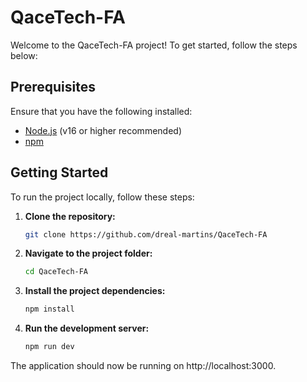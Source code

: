 # QaceTech-FA

Welcome to the QaceTech-FA project! To get started, follow the steps below:

## Prerequisites

Ensure that you have the following installed:

- [Node.js](https://nodejs.org/) (v16 or higher recommended)
- [npm](https://www.npmjs.com/)

## Getting Started

To run the project locally, follow these steps:

1. **Clone the repository:**

   ```bash
   git clone https://github.com/dreal-martins/QaceTech-FA
   ```

2. **Navigate to the project folder:**

   ```bash
   cd QaceTech-FA
   ```

3. **Install the project dependencies:**

   ```bash
   npm install
   ```

4. **Run the development server:**
   ```bash
   npm run dev
   ```

The application should now be running on http://localhost:3000.
